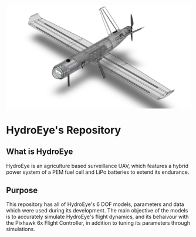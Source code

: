 ![alt text](https://github.com/Fer-29/HydroEye-GNC/blob/main/Other/iso_white2.png)
# HydroEye's Repository
## What is HydroEye
HydroEye is an agriculture based surveillance UAV, which features a hybrid power system of a PEM fuel cell and LiPo batteries to extend its endurance.
## Purpose
This repository has all of HydroEye's 6 DOF models, parameters and data which were used during its development. The main objective of the models is to accurately simulate HydroEye's flight dynamics, and its behaivour with the Pixhawk 6x Flight Controller, in addition to tuning its parameters through simulations. 
